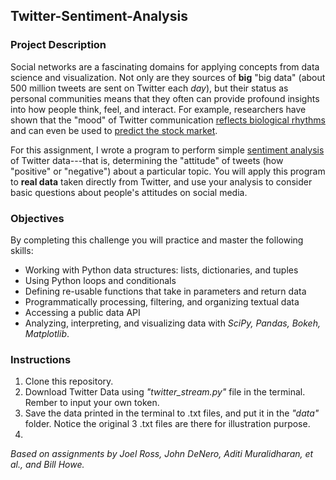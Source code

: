 ## Twitter-Sentiment-Analysis
### Project Description
Social networks are a fascinating domains for applying concepts from data science and visualization. Not only are they sources of **big** "big data" (about 500 million tweets are sent on Twitter each _day_), but their status as personal communities means that they often can provide profound insights into how people think, feel, and interact. For example, researchers have shown that the "mood" of Twitter communication [reflects biological rhythms](http://www.nytimes.com/2011/09/30/science/30twitter.html) and can even be used to [predict the stock market](http://arxiv.org/pdf/1010.3003&embedded=true).

For this assignment, I wrote a program to perform simple [sentiment analysis](https://en.wikipedia.org/wiki/Sentiment_analysis) of Twitter data---that is, determining the "attitude" of tweets (how "positive" or "negative") about a particular topic. You will apply this program to **real data** taken directly from Twitter, and use your analysis to consider basic questions about people's attitudes on social media.

### Objectives
By completing this challenge you will practice and master the following skills:

* Working with Python data structures: lists, dictionaries, and tuples
* Using Python loops and conditionals
* Defining re-usable functions that take in parameters and return data
* Programmatically processing, filtering, and organizing textual data
* Accessing a public data API
* Analyzing, interpreting, and visualizing data with _SciPy, Pandas, Bokeh, Matplotlib_.

### Instructions
1. Clone this repository. 
2. Download Twitter Data using _"twitter_stream.py"_ file in the terminal. Rember to input your own token.
3. Save the data printed in the terminal to .txt files, and put it in the _"data"_ folder. Notice the original 3 .txt files are there for illustration purpose.
4.  




_Based on assignments by Joel Ross, John DeNero, Aditi Muralidharan, et al., and Bill Howe._ 